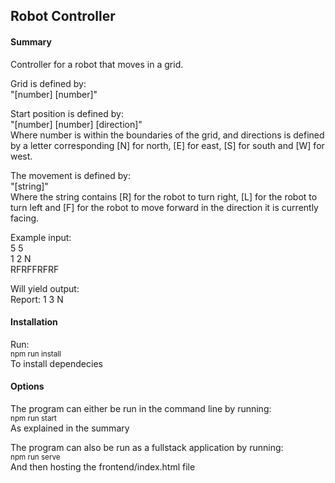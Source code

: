 ## Robot Controller

#### Summary
Controller for a robot that moves in a grid.

Grid is defined by:
</br>
"[number] [number]"

Start position is defined by:
</br>
"[number] [number] [direction]"
</br>
Where number is within the boundaries of the grid, and directions is defined by a letter corresponding [N] for north, [E] for east, [S] for south and [W] for west.

The movement is defined by:
</br>
"[string]"
</br>
Where the string contains [R] for the robot to turn right, [L] for the robot to turn left and [F] for the robot to move forward in the direction it is currently facing.

Example input:
</br>
5 5
</br>
1 2 N
</br>
RFRFFRFRF

Will yield output:
</br>
Report: 1 3 N


#### Installation
Run:
</br>
<sub>npm run install</sub>
</br>
To install dependecies

#### Options
The program can either be run in the command line by running:
</br>
<sub>npm run start</sub>
</br>
As explained in the summary

The program can also be run as a fullstack application by running:
</br>
<sub>npm run serve</sub>
</br>
And then hosting the frontend/index.html file
